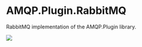# AMQP.Plugin.RabbitMQ
RabbitMQ implementation of the AMQP.Plugin library.

<a href="https://www.nuget.org/packages/nevsnirG.AMQP.RabbitMQPlugin/">
  <img src="https://img.shields.io/badge/nuget-v1.0.4-green" />
</a>
